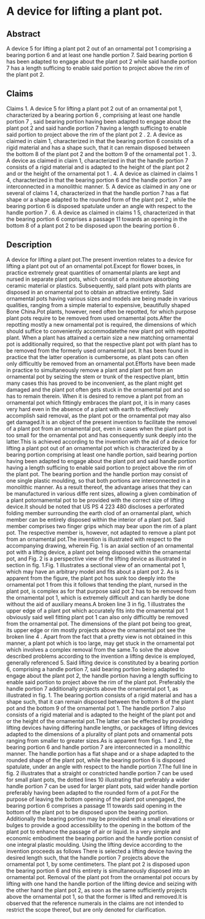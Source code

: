 # A device for lifting a plant pot.

## Abstract
A device 5 for lifting a plant pot 2 out of an ornamental pot 1 comprising a bearing portion 6 and at least one handle portion 7. Said bearing portion 6 has been adapted to engage about the plant pot 2 while said handle portion 7 has a length sufficing to enable said portion to project above the rim of the plant pot 2.

## Claims
Claims 1. A device 5 for lifting a plant pot 2 out of an ornamental pot 1, characterized by a bearing portion 6 , comprising at least one handle portion 7 , said bearing portion having been adapted to engage about the plant pot 2 and said handle portion 7 having a length sufficing to enable said portion to project above the rim of the plant pot 2 . 2. A device as claimed in claim 1, characterized in that the bearing portion 6 consists of a rigid material and has a shape such, that it can remain disposed between the bottom 8 of the plant pot 2 and the bottom 9 of the ornamental pot 1 . 3. A device as claimed in claim 1, characterized in that the handle portion 7 consists of a rigid material and is adapted to the height of the plant pot 2 and or the height of the ornamental pot 1 . 4. A device as claimed in claims 1 4, characterized in that the bearing portion 6 and the handle portion 7 are interconnected in a monolithic manner. 5. A device as claimed in any one or several of claims 1 4, characterized in that the handle portion 7 has a flat shape or a shape adapted to the rounded form of the plant pot 2 , while the bearing portion 6 is disposed spatulate under an angle with respect to the handle portion 7 . 6. A device as claimed in claims 1 5, characterized in that the bearing portion 6 comprises a passage 11 towards an opening in the bottom 8 of a plant pot 2 to be disposed upon the bearing portion 6 .

## Description
A device for lifting a plant pot.The present invention relates to a device for lifting a plant pot out of an ornamental pot.Except for flower boxes, in practice extremely great quantities of ornamental plants are kept and nursed in separate plant pots, which consist of a moisture absorbing ceramic material or plastics. Subsequently, said plant pots with plants are disposed in an ornamental pot to obtain an attractive entirety. Said ornamental pots having various sizes and models are being made in various qualities, ranging from a simple material to expensive, beautifully shaped Bone China.Pot plants, however, need often be repotted, for which purpose plant pots require to be removed from used ornamental pots.After the repotting mostly a new ornamental pot is required, the dimensions of which should suffice to conveniently accommodatethe new plant pot with repotted plant. When a plant has attained a certain size a new matching ornamental pot is additionally required, so that the respective plant pot with plant has to be removed from the formerly used ornamental pot. It has been found in practice that the latter operation is cumbersome, as plant pots can often only difficultly be removed from an ornamental pot.Efforts have been made in practice to simultaneously remove a plant and plant pot from an ornamental pot by seizing the stem or trunk of the respective plant, bttin many cases this has proved to be inconvenient, as the plant might get damaged and the plant pot often gets stuck in the ornamental pot and so has to remain therein. When it is desired to remove a plant pot from an ornamental pot which fittingly embraces the plant pot, it is in many cases very hard even in the absence of a plant with earth to effectively accomplish said removal, as the plant pot or the ornamental pot may also get damaged.It is an object of the present invention to facilitate the removel of a plant pot from an ornamental pot, even in cases when the plant pot is too small for the ornamental pot and has consequently sunk deeply into the latter.This is achieved according to the invention with the aid of a device for lifting a plant pot out of an ornamental pot which is characterized by a bearing portion comprising at least one handle portion, said bearing portion having been adapted to engage about the plant pot and said handle portion having a length sufficing to enable said portion to project above the rim of the plant pot. The bearing portion and the handle portion may consist of one single plastic moulding, so that both portions are interconnected in a monolithic manner. As a result thereof, the advantage arises that they can be manufactured in various diffe rent sizes, allowing a given combination of a plant potornamental pot to be provided with the correct size of lifting device.It should be noted that US PS 4 223 480 discloses a perforated folding member surrounding the earth clod of an ornamental plant, which member can be entirely disposed within the interior of a plant pot. Said member comprises two finger grips which may bear upon the rim of a plant pot. The respective member is, however, not adapted to remove a plant pot from an ornamental pot.The invention is illustrated with respect to the accompanying drawing, wherein Fig. 1 is an axial section of an ornamental pot with a lifting device, a plant pot being disposed within the ornamental pot, and Fig. 2 is a perspective view of the lifting device as illustrated in section in fig. 1.Fig. 1 illustrates a sectional view of an ornamental pot 1, which may have an arbitrary model and fits about a plant pot 2. As is apparent from the figure, the plant pot hos sunk too deeply into the ornamental pot 1 from this it follows that tending the plant, nursed in the plant pot, is complex as for that purpose said pot 2 has to be removed from the ornamental pot 1, which is extremely difficult and can hardly be done without the aid of auxiliary means.A broken line 3 in fig. 1 illustrates the upper edge of a plant pot which accurately fits into the ornamental pot 1 obviously said well fitting plant pot 1 can also only difficultly be removed from the ornamental pot. The dimensions of the plant pot being too great, its upper edge or rim mostly projects above the ornamental pot see the broken line 4 . Apart from the fact that a pretty view is not obtained in this manner, a plant pot which is too large, may get stuck in the ornamental pot which involves a complex removal from the same.To solve the above described problems according to the invention a lifting device is employed, generally referenced 5. Said lifting device is constituted by a bearing portion 6, comprising a handle portion 7, said bearing portion being adapted to engage about the plant pot 2, the handle portion having a length sufficing to enable said portion to project above the rim of the plant pot. Preferably the handle portion 7 additionally projects above the ornamental pot 1, as illustrated in fig. 1. The bearing portion consists of a rigid material and has a shape such, that it can remain disposed between the bottom 8 of the plant pot and the bottom 9 of the ornamental pot 1. The handle portion 7 also consists of a rigid material and is adapted to the height of the plant pot and or the height of the ornamental pot.The latter can be effected by providing lifting devices having differing handle lengths, or packages of lifting devices adapted to the dimensions of a plurality of plant pots and ornamental pots ranging from smaller to greater sizes.As is apparent from figs. 1 and 2, the bearing portion 6 and handle portion 7 are interconnected in a monolithic manner. The handle portion has a flat shape and or a shape adapted to the rounded shape of the plant pot, while the bearing portion 6 is disposed spatulate, under an angle with respect to the handle portion 7.The full line in fig. 2 illustrates that a straight or constricted handle portion 7 can be used for small plant pots, the dotted lines 10 illustrating that preferably a wider handle portion 7 can be used for larger plant pots, said wider handle portion preferably having been adapted to the rounded form of a pot.For the purpose of leaving the bottom opening of the plant pot unengaged, the bearing portion 6 comprises a passage 11 towards said opening in the bottom of the plant pot to be disposed upon the bearing portion. Additionally the bearing portion may be provided with a small elevations or bulges to provide a good accessibility to the opening in the bottom of the plant pot to enhance the passage of air or liquid. In a very simple and economic embodiment the bearing portion and the handle portion consist of one integral plastic moulding. Using the lifting device according to the invention proceeds as follows There is selected a lifting device having the desired length such, that the handle portion 7 projects above the ornamental pot 1, by some centimeters. The plant pot 2 is disposed upon the bearing portion 6 and this entirety is simultaneously disposed into an ornamental pot. Removal of the plant pot from the ornamental pot occurs by lifting with one hand the handle portion of the lifting device and seizing with the other hand the plant pot 2, as soon as the same sufficiently projects above the ornamental pot 1, so that the former is lifted and removed.It is observed that the reference numerals in the claims are not intended to restrict the scope thereof, but are only denoted for clarification.